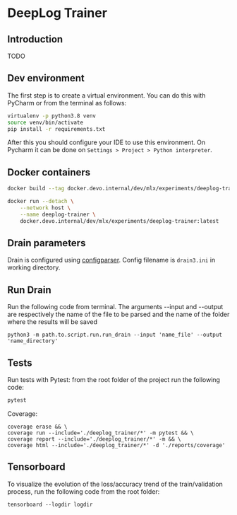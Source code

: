 # DeepLog Trainer

## Introduction

TODO

## Dev environment

The first step is to create a virtual environment. You can do this with PyCharm or from the terminal as follows:

```sh
virtualenv -p python3.8 venv
source venv/bin/activate
pip install -r requirements.txt
```

After this you should configure your IDE to use this environment. On Pycharm it can be done on `Settings > Project > Python interpreter`.

## Docker containers

```sh
docker build --tag docker.devo.internal/dev/mlx/experiments/deeplog-trainer:latest .
```

```sh
docker run --detach \
    --network host \
    --name deeplog-trainer \
    docker.devo.internal/dev/mlx/experiments/deeplog-trainer:latest
```
## Drain parameters
Drain is configured using [configparser](https://docs.python.org/3.4/library/configparser.html). Config filename is `drain3.ini` in working directory.
## Run Drain
Run the following code from terminal. The arguments --input and --output are respectively the name of the file to be parsed and the name of the folder where the results will be saved 
```
python3 -m path.to.script.run.run_drain --input 'name_file' --output 'name_directory'
```
## Tests
Run tests with Pytest: from the root folder of the project run the following code:
```sh
pytest 
```
Coverage:
```
coverage erase && \
coverage run --include='./deeplog_trainer/*' -m pytest && \
coverage report --include='./deeplog_trainer/*' -m && \
coverage html --include='./deeplog_trainer/*' -d './reports/coverage'

```
## Tensorboard
To visualize the evolution of the loss/accuracy trend of the train/validation process, run the following code from the root folder:
```
tensorboard --logdir logdir
```
